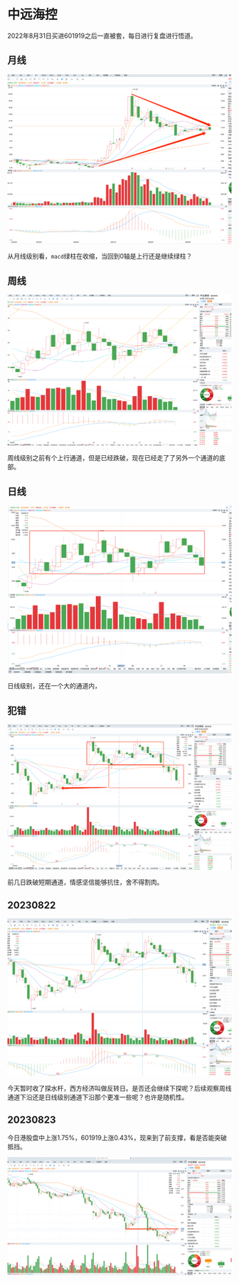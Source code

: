 # 中远海控

2022年8月31日买进601919之后一直被套，每日进行复盘进行悟道。

## 月线

![An image](./images/60191904.png)

从月线级别看，`macd`绿柱在收缩，当回到0轴是上行还是继续绿柱？

## 周线

![An image](./images/60191901.png)

周线级别之前有个上行通道，但是已经跌破，现在已经走了了另外一个通道的底部。

## 日线

![An image](./images/60191902.png)

日线级别，还在一个大的通道内，

## 犯错

![An image](./images/60191903.png)

前几日跌破短期通道，情感坚信能够抗住，舍不得割肉。

## 20230822

![An image](./images/60191905.png)

今天暂时收了探水杆，西方经济叫做反转日。是否还会继续下探呢？后续观察周线通道下沿还是日线级别通道下沿那个更准一些呢？也许是随机性。

## 20230823

今日港股盘中上涨1.75%，601919上涨0.43%，现来到了前支撑，看是否能突破抵挡。

![An image](./images/6019190823.png)
